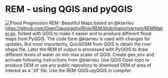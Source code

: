 # REM - using QGIS and pyQGIS
![Flood Progression](kernel-5348b0d2-713c-4a71-99ca-da52c7874941_hillshade-color.png)
REM- Beautiful Maps based on @klarrieu https://github.com/OpenTopography/RiverREM/blob/main/riverrem/REMMaker.py. forked with QGIS to make it easier and to produce different flood maps from PyQGIS. The code form @klarrieu is used with changes for updates. But most importantly, QuickOSM from QGIS is obtain the river shape file. Later the REM.tif output is processed with PyQGIS to draw different levels of water on min max scaler of QGIS. Create geo_env and activate following instructions from @klarrieu. Use QGIS Open topo to produce DEM or use any public repository to download DEM of area of interest as a '.tif' file. Use the REM-QGIS+pyQGIS in compiler
